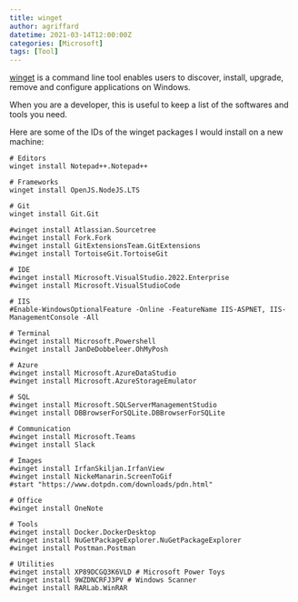 ```yaml
---
title: winget
author: agriffard
datetime: 2021-03-14T12:00:00Z
categories: [Microsoft]
tags: [Tool]
---
```


[winget](https://learn.microsoft.com/en-us/windows/package-manager/winget/) is a command line tool enables users to discover, install, upgrade, remove and configure applications on Windows.

When you are a developer, this is useful to keep a list of the softwares and tools you need.

Here are some of the IDs of the winget packages I would install on a new machine:

``` plaintext
# Editors
winget install Notepad++.Notepad++

# Frameworks
winget install OpenJS.NodeJS.LTS

# Git
winget install Git.Git

#winget install Atlassian.Sourcetree
#winget install Fork.Fork
#winget install GitExtensionsTeam.GitExtensions
#winget install TortoiseGit.TortoiseGit

# IDE
#winget install Microsoft.VisualStudio.2022.Enterprise
#winget install Microsoft.VisualStudioCode

# IIS
#Enable-WindowsOptionalFeature -Online -FeatureName IIS-ASPNET, IIS-ManagementConsole -All

# Terminal
#winget install Microsoft.Powershell
#winget install JanDeDobbeleer.OhMyPosh

# Azure
#winget install Microsoft.AzureDataStudio
#winget install Microsoft.AzureStorageEmulator

# SQL 
#winget install Microsoft.SQLServerManagementStudio
#winget install DBBrowserForSQLite.DBBrowserForSQLite

# Communication
#winget install Microsoft.Teams
#winget install Slack

# Images
#winget install IrfanSkiljan.IrfanView
#winget install NickeManarin.ScreenToGif
#start "https://www.dotpdn.com/downloads/pdn.html"

# Office
#winget install OneNote

# Tools
#winget install Docker.DockerDesktop
#winget install NuGetPackageExplorer.NuGetPackageExplorer
#winget install Postman.Postman

# Utilities
#winget install XP89DCGQ3K6VLD # Microsoft Power Toys
#winget install 9WZDNCRFJ3PV # Windows Scanner
#winget install RARLab.WinRAR
```
